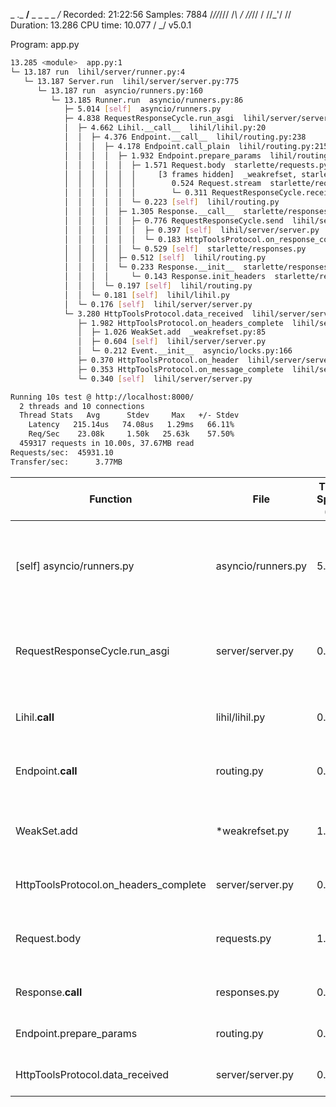   _     ._   __/__   _ _  _  _ _/_   Recorded: 21:22:56  Samples:  7884
 /_//_/// /_\ / //_// / //_'/ //     Duration: 13.286    CPU time: 10.077
/   _/                      v5.0.1

Program: app.py

```bash
13.285 <module>  app.py:1
└─ 13.187 run  lihil/server/runner.py:4
   └─ 13.187 Server.run  lihil/server/server.py:775
      └─ 13.187 run  asyncio/runners.py:160
         └─ 13.185 Runner.run  asyncio/runners.py:86
            ├─ 5.014 [self]  asyncio/runners.py
            ├─ 4.838 RequestResponseCycle.run_asgi  lihil/server/server.py:618
            │  ├─ 4.662 Lihil.__call__  lihil/lihil.py:20
            │  │  ├─ 4.376 Endpoint.__call__  lihil/routing.py:238
            │  │  │  ├─ 4.178 Endpoint.call_plain  lihil/routing.py:215
            │  │  │  │  ├─ 1.932 Endpoint.prepare_params  lihil/routing.py:173
            │  │  │  │  │  ├─ 1.571 Request.body  starlette/requests.py:238
            │  │  │  │  │  │     [3 frames hidden]  _weakrefset, starlette
            │  │  │  │  │  │        0.524 Request.stream  starlette/requests.py:218
            │  │  │  │  │  │        └─ 0.311 RequestResponseCycle.receive  lihil/server/server.py:741
            │  │  │  │  │  └─ 0.223 [self]  lihil/routing.py
            │  │  │  │  ├─ 1.305 Response.__call__  starlette/responses.py:147
            │  │  │  │  │  ├─ 0.776 RequestResponseCycle.send  lihil/server/server.py:639
            │  │  │  │  │  │  ├─ 0.397 [self]  lihil/server/server.py
            │  │  │  │  │  │  └─ 0.183 HttpToolsProtocol.on_response_complete  lihil/server/server.py:527
            │  │  │  │  │  └─ 0.529 [self]  starlette/responses.py
            │  │  │  │  ├─ 0.512 [self]  lihil/routing.py
            │  │  │  │  └─ 0.233 Response.__init__  starlette/responses.py:32
            │  │  │  │     └─ 0.143 Response.init_headers  starlette/responses.py:54
            │  │  │  └─ 0.197 [self]  lihil/routing.py
            │  │  └─ 0.181 [self]  lihil/lihil.py
            │  └─ 0.176 [self]  lihil/server/server.py
            └─ 3.280 HttpToolsProtocol.data_received  lihil/server/server.py:411
               ├─ 1.982 HttpToolsProtocol.on_headers_complete  lihil/server/server.py:468
               │  ├─ 1.026 WeakSet.add  _weakrefset.py:85
               │  ├─ 0.604 [self]  lihil/server/server.py
               │  └─ 0.212 Event.__init__  asyncio/locks.py:166
               ├─ 0.370 HttpToolsProtocol.on_header  lihil/server/server.py:462
               ├─ 0.353 HttpToolsProtocol.on_message_complete  lihil/server/server.py:520
               └─ 0.340 [self]  lihil/server/server.py
```

```bash
Running 10s test @ http://localhost:8000/
  2 threads and 10 connections
  Thread Stats   Avg      Stdev     Max   +/- Stdev
    Latency   215.14us   74.08us   1.29ms   66.11%
    Req/Sec    23.08k     1.50k   25.63k    57.50%
  459317 requests in 10.00s, 37.67MB read
Requests/sec:  45931.10
Transfer/sec:      3.77MB
```


| Function | File | Time Spent (s) | Analysis |
|----------|------|---------------|-----------|
| [self] asyncio/runners.py | asyncio/runners.py | 5.014 | Highest self time, indicating significant time in the asyncio runner itself |
| RequestResponseCycle.run_asgi | server/server.py | 0.176 | Time spent in ASGI cycle management (4.838 - 4.662) |
| Lihil.__call__ | lihil/lihil.py | 0.286 | Framework overhead (4.662 - 4.376) |
| Endpoint.__call__ | routing.py | 0.198 | Route dispatch (4.376 - 4.178) |
| WeakSet.add | *weakrefset.py | 1.026 | Notable time spent in weak reference management |
| HttpToolsProtocol.on_headers_complete | server/server.py | 0.604 | Self time in header processing |
| Request.body | requests.py | 1.047 | Time handling request body (1.571 - 0.524) |
| Response.__call__ | responses.py | 0.529 | Self time in response handling |
| Endpoint.prepare_params | routing.py | 0.223 | Self time in parameter preparation |
| HttpToolsProtocol.data_received | server/server.py | 0.340 | Self time in data reception |



